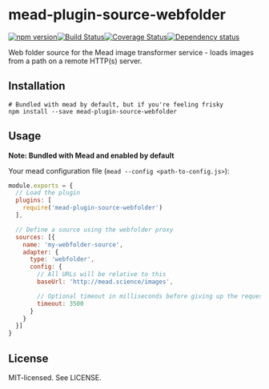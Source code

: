 # mead-plugin-source-webfolder

[![npm version](http://img.shields.io/npm/v/mead-plugin-source-webfolder.svg?style=flat-square)](http://browsenpm.org/package/mead-plugin-source-webfolder)[![Build Status](http://img.shields.io/travis/rexxars/mead-plugin-source-webfolder/master.svg?style=flat-square)](https://travis-ci.org/rexxars/mead-plugin-source-webfolder)[![Coverage Status](https://img.shields.io/coveralls/rexxars/mead-plugin-source-webfolder/master.svg?style=flat-square)](https://coveralls.io/github/rexxars/mead-plugin-source-webfolder)[![Dependency status](https://img.shields.io/david/rexxars/mead-plugin-source-webfolder.svg?style=flat-square)](https://david-dm.org/rexxars/mead-plugin-source-webfolder)

Web folder source for the Mead image transformer service - loads images from a path on a remote HTTP(s) server.

## Installation

```shell
# Bundled with mead by default, but if you're feeling frisky
npm install --save mead-plugin-source-webfolder
```

## Usage

**Note: Bundled with Mead and enabled by default**

Your mead configuration file (`mead --config <path-to-config.js>`):

```js
module.exports = {
  // Load the plugin
  plugins: [
    require('mead-plugin-source-webfolder')
  ],

  // Define a source using the webfolder proxy
  sources: [{
    name: 'my-webfolder-source',
    adapter: {
      type: 'webfolder',
      config: {
        // All URLs will be relative to this
        baseUrl: 'http://mead.science/images',

        // Optional timeout in milliseconds before giving up the request (default: 7500)
        timeout: 3500
      }
    }
  }]
}
```

## License

MIT-licensed. See LICENSE.
